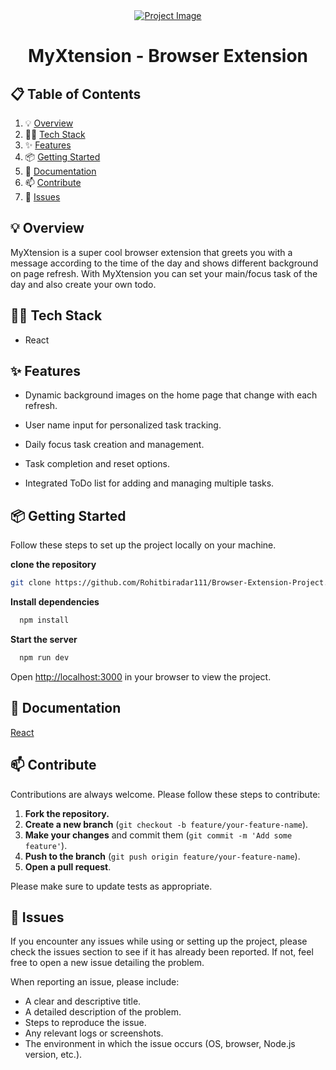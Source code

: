 <div align="center">
  <div>
    <a href="https://myxtension.netlify.app/" target="_blank">
      <img src="https://github.com/user-attachments/assets/bd21c85d-7942-4f92-b389-0f9a968cb1c7" alt="Project Image">
    </a>
  </div>
  <h1 align="center">MyXtension - Browser Extension</h1>
</div>

## 📋 <a name="table">Table of Contents</a>

1. 💡 [Overview](#overview)
2. 👩‍💻 [Tech Stack](#tech-stack)
3. ✨ [Features](#features)
4. 📦 [Getting Started](#getting-started)
5. 📖 [Documentation](#documentation)
6. 📫 [Contribute](#contribute)
7. 🐛 [Issues](#issues)

## <a name="overview">💡 Overview</a>

MyXtension is a super cool browser extension that greets you with a message according to the time of the day and shows different background on page refresh. With MyXtension you can set your main/focus task of the day and also create your own todo.

## <a name="tech-stack">👩‍💻 Tech Stack</a>

- React

## <a name="features">✨ Features</a>

- Dynamic background images on the home page that change with each refresh.

- User name input for personalized task tracking.

- Daily focus task creation and management.

- Task completion and reset options.

- Integrated ToDo list for adding and managing multiple tasks.

## <a name="getting-started">📦 Getting Started</a>

Follow these steps to set up the project locally on your machine.

**clone the repository**

```bash
git clone https://github.com/Rohitbiradar111/Browser-Extension-Project.git
```

**Install dependencies**

```bash
  npm install
```

**Start the server**

```bash
  npm run dev
```

Open [http://localhost:3000](http://localhost:3000) in your browser to view the project.

## <a name="documentation">📖 Documentation</a>

[React](https://react.dev/)

## <a name="contribute">📫 Contribute</a>

Contributions are always welcome. Please follow these steps to contribute:

1. **Fork the repository.**
2. **Create a new branch** (`git checkout -b feature/your-feature-name`).
3. **Make your changes** and commit them (`git commit -m 'Add some feature'`).
4. **Push to the branch** (`git push origin feature/your-feature-name`).
5. **Open a pull request**.

Please make sure to update tests as appropriate.

## <a name="issues">🐛 Issues</a>

If you encounter any issues while using or setting up the project, please check the issues section to see if it has already been reported. If not, feel free to open a new issue detailing the problem.

When reporting an issue, please include:

- A clear and descriptive title.
- A detailed description of the problem.
- Steps to reproduce the issue.
- Any relevant logs or screenshots.
- The environment in which the issue occurs (OS, browser, Node.js version, etc.).
